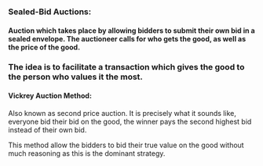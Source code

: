 ### Sealed-Bid Auctions: 
#### Auction which takes place by allowing bidders to submit their own bid in a sealed envelope. The auctioneer calls for who gets the good, as well as the price of the good. 

### The idea is to facilitate a transaction which gives the good to the person who values it the most.


#### Vickrey Auction Method:
Also known as second price auction. It is precisely what it sounds like, everyone bid their bid on the good, the winner pays the second highest bid instead of their own bid.

This method allow the bidders to bid their true value on the good without much reasoning as this is the dominant strategy. 





